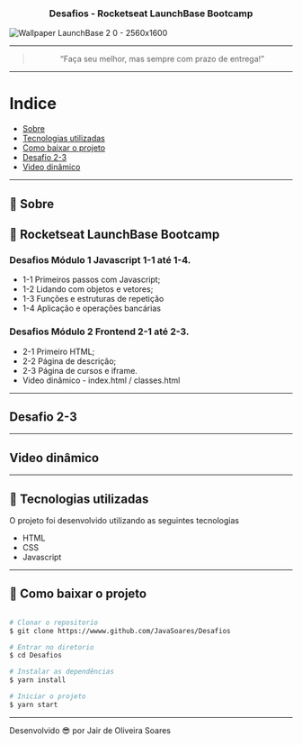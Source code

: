 <h3 align="center">
  Desafios - Rocketseat LaunchBase Bootcamp 
</h3>

![Wallpaper LaunchBase 2 0 - 2560x1600](https://user-images.githubusercontent.com/64690628/87568539-2ff4ed80-c69c-11ea-8590-d71eed1318a6.png)

---
<blockquote align="center">“Faça seu melhor, mas sempre com prazo de entrega!”</blockquote>

---
# Indice

- [Sobre](#-sobre)
- [Tecnologias utilizadas](#-tecnologias-utilizadas)
- [Como baixar o projeto](#-como-baixar-o-projeto)
- [Desafio 2-3](#-desafio-2-3)
- [Video dinâmico](#-video-dinâmico)

---
## 📝 Sobre
## 🚀 Rocketseat LaunchBase Bootcamp
### Desafios Módulo 1 Javascript 1-1 até 1-4.
- 1-1 Primeiros passos com Javascript;
- 1-2 Lidando com objetos e vetores;
- 1-3 Funções e estruturas de repetição
- 1-4 Aplicação e operações bancárias

### Desafios Módulo 2 Frontend 2-1 até 2-3.
- 2-1 Primeiro HTML;
- 2-2 Página de descrição;
- 2-3 Página de cursos e iframe.
- Video dinâmico - index.html / classes.html

---
## Desafio 2-3

---
## Video dinâmico

---
## 🚀 Tecnologias utilizadas

O projeto foi desenvolvido utilizando as seguintes tecnologias

- HTML
- CSS
- Javascript

---
## 📁 Como baixar o projeto

```bash

# Clonar o repositorio
$ git clone https://wwww.github.com/JavaSoares/Desafios

# Entrar no diretorio 
$ cd Desafios

# Instalar as dependências
$ yarn install

# Iniciar o projeto
$ yarn start
```
---
Desenvolvido 😎 por Jair de Oliveira Soares
